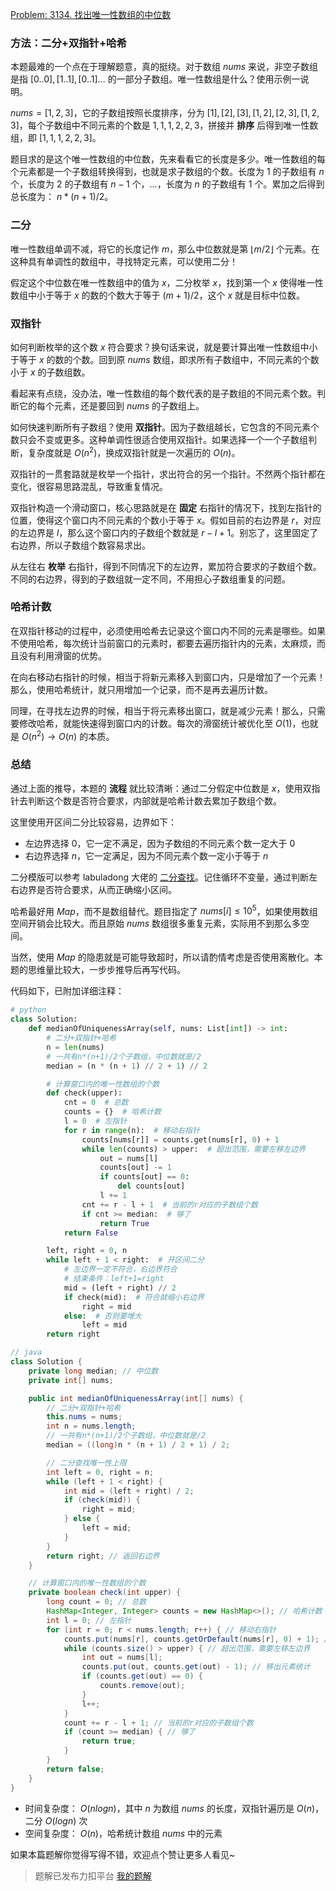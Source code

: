 [Problem: 3134. 找出唯一性数组的中位数](https://leetcode.cn/problems/find-the-median-of-the-uniqueness-array/description/)

### 方法：二分+双指针+哈希

本题最难的一个点在于理解题意，真的挺绕。对于数组 $nums$ 来说，非空子数组是指 $[0..0],[1..1],[0..1]...$ 的一部分子数组。唯一性数组是什么？使用示例一说明。

$nums=[1,2,3]$，它的子数组按照长度排序，分为 $[1],[2],[3],[1,2],[2,3],[1,2,3]$，每个子数组中不同元素的个数是 $1,1,1,2,2,3$，拼接并 **排序** 后得到唯一性数组，即 $[1,1,1,2,2,3]$。

题目求的是这个唯一性数组的中位数，先来看看它的长度是多少。唯一性数组的每个元素都是一个子数组转换得到，也就是求子数组的个数。长度为 $1$ 的子数组有 $n$ 个，长度为 $2$ 的子数组有 $n-1$ 个，...，长度为 $n$ 的子数组有 $1$ 个。累加之后得到总长度为： $n*(n+1)/2$。

### 二分

唯一性数组单调不减，将它的长度记作 $m$，那么中位数就是第 $⌊m/2⌋$ 个元素。在这种具有单调性的数组中，寻找特定元素，可以使用二分！

假定这个中位数在唯一性数组中的值为 $x$，二分枚举 $x$，找到第一个 $x$ 使得唯一性数组中小于等于 $x$ 的数的个数大于等于 $(m+1)/2$，这个 $x$ 就是目标中位数。

### 双指针

如何判断枚举的这个数 $x$ 符合要求？换句话来说，就是要计算出唯一性数组中小于等于 $x$ 的数的个数。回到原 $nums$ 数组，即求所有子数组中，不同元素的个数小于 $x$ 的子数组数。

看起来有点绕，没办法，唯一性数组的每个数代表的是子数组的不同元素个数。判断它的每个元素，还是要回到 $nums$ 的子数组上。

如何快速判断所有子数组？使用 **双指针**。因为子数组越长，它包含的不同元素个数只会不变或更多。这种单调性很适合使用双指针。如果选择一个一个子数组判断，复杂度就是 $O(n^2)$，换成双指针就是一次遍历的 $O(n)$。

双指针的一贯套路就是枚举一个指针，求出符合的另一个指针。不然两个指针都在变化，很容易思路混乱，导致重复情况。

双指针构造一个滑动窗口，核心思路就是在 **固定** 右指针的情况下，找到左指针的位置，使得这个窗口内不同元素的个数小于等于 $x$。假如目前的右边界是 $r$，对应的左边界是 $l$，那么这个窗口内的子数组个数就是 $r-l+1$。别忘了，这里固定了右边界，所以子数组个数容易求出。

从左往右 **枚举** 右指针，得到不同情况下的左边界，累加符合要求的子数组个数。不同的右边界，得到的子数组就一定不同，不用担心子数组重复的问题。

### 哈希计数

在双指针移动的过程中，必须使用哈希去记录这个窗口内不同的元素是哪些。如果不使用哈希，每次统计当前窗口的元素时，都要去遍历指针内的元素，太麻烦，而且没有利用滑窗的优势。

在向右移动右指针的时候，相当于将新元素移入到窗口内，只是增加了一个元素！那么，使用哈希统计，就只用增加一个记录，而不是再去遍历计数。

同理，在寻找左边界的时候，相当于将元素移出窗口，就是减少元素！那么，只需要修改哈希，就能快速得到窗口内的计数。每次的滑窗统计被优化至 $O(1)$，也就是 $O(n^2)\rightarrow O(n)$ 的本质。

### 总结

通过上面的推导，本题的 **流程** 就比较清晰：通过二分假定中位数是 $x$，使用双指针去判断这个数是否符合要求，内部就是哈希计数去累加子数组个数。

这里使用开区间二分比较容易，边界如下：

- 左边界选择 $0$，它一定不满足，因为子数组的不同元素个数一定大于 $0$
- 右边界选择 $n$，它一定满足，因为不同元素个数一定小于等于 $n$

二分模版可以参考 labuladong 大佬的 [二分查找](https://leetcode.cn/problems/binary-search/solutions/8337/er-fen-cha-zhao-xiang-jie-by-labuladong/)。记住循环不变量，通过判断左右边界是否符合要求，从而正确缩小区间。

哈希最好用 $Map$，而不是数组替代。题目指定了 $nums[i]\leq 10^5$，如果使用数组空间开销会比较大。而且原始 $nums$ 数组很多重复元素，实际用不到那么多空间。

当然，使用 $Map$ 的隐患就是可能导致超时，所以请酌情考虑是否使用离散化。本题的思维量比较大，一步步推导后再写代码。

代码如下，已附加详细注释：

```Python
# python
class Solution:
    def medianOfUniquenessArray(self, nums: List[int]) -> int:
        # 二分+双指针+哈希
        n = len(nums)
        # 一共有n*(n+1)/2个子数组，中位数就是/2
        median = (n * (n + 1) // 2 + 1) // 2

        # 计算窗口内的唯一性数组的个数
        def check(upper):
            cnt = 0  # 总数
            counts = {}  # 哈希计数
            l = 0  # 左指针
            for r in range(n):  # 移动右指针
                counts[nums[r]] = counts.get(nums[r], 0) + 1
                while len(counts) > upper:  # 超出范围，需要左移左边界
                    out = nums[l]
                    counts[out] -= 1
                    if counts[out] == 0:
                        del counts[out]
                    l += 1
                cnt += r - l + 1  # 当前的r对应的子数组个数
                if cnt >= median:  # 够了
                    return True
            return False

        left, right = 0, n
        while left + 1 < right:  # 开区间二分
            # 左边界一定不符合，右边界符合
            # 结束条件：left+1=right
            mid = (left + right) // 2
            if check(mid):  # 符合就缩小右边界
                right = mid
            else:  # 否则要增大
                left = mid
        return right
```

```Java
// java
class Solution {
    private long median; // 中位数
    private int[] nums;

    public int medianOfUniquenessArray(int[] nums) {
        // 二分+双指针+哈希
        this.nums = nums;
        int n = nums.length;
        // 一共有n*(n+1)/2个子数组，中位数就是/2
        median = ((long)n * (n + 1) / 2 + 1) / 2;

        // 二分查找唯一性上限
        int left = 0, right = n;
        while (left + 1 < right) {
            int mid = (left + right) / 2;
            if (check(mid)) {
                right = mid;
            } else {
                left = mid;
            }
        }
        return right; // 返回右边界
    }

    // 计算窗口内的唯一性数组的个数
    private boolean check(int upper) {
        long count = 0; // 总数
        HashMap<Integer, Integer> counts = new HashMap<>(); // 哈希计数
        int l = 0; // 左指针
        for (int r = 0; r < nums.length; r++) { // 移动右指针
            counts.put(nums[r], counts.getOrDefault(nums[r], 0) + 1); // 移入元素统计
            while (counts.size() > upper) { // 超出范围，需要左移左边界
                int out = nums[l];
                counts.put(out, counts.get(out) - 1); // 移出元素统计
                if (counts.get(out) == 0) {
                    counts.remove(out);
                }
                l++;
            }
            count += r - l + 1; // 当前的r对应的子数组个数
            if (count >= median) { // 够了
                return true;
            }
        }
        return false;
    }
}
```

- 时间复杂度： $O(nlogn)$，其中 $n$ 为数组 $nums$ 的长度，双指针遍历是 $O(n)$，二分 $O(logn)$ 次
- 空间复杂度： $O(n)$，哈希统计数组 $nums$ 中的元素

如果本篇题解你觉得写得不错，欢迎点个赞让更多人看见~

> 题解已发布力扣平台 [我的题解](https://leetcode.cn/problems/find-the-median-of-the-uniqueness-array/solutions/2894233/xiao-bai-xiang-er-fen-shuang-zhi-zhen-ha-iskp/)
